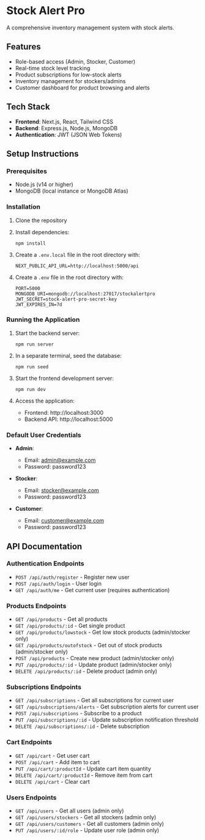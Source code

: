 # Stock Alert Pro

A comprehensive inventory management system with stock alerts.

## Features

- Role-based access (Admin, Stocker, Customer)
- Real-time stock level tracking
- Product subscriptions for low-stock alerts
- Inventory management for stockers/admins
- Customer dashboard for product browsing and alerts

## Tech Stack

- **Frontend**: Next.js, React, Tailwind CSS
- **Backend**: Express.js, Node.js, MongoDB
- **Authentication**: JWT (JSON Web Tokens)

## Setup Instructions

### Prerequisites

- Node.js (v14 or higher)
- MongoDB (local instance or MongoDB Atlas)

### Installation

1. Clone the repository
2. Install dependencies:
   ```
   npm install
   ```

3. Create a `.env.local` file in the root directory with:
   ```
   NEXT_PUBLIC_API_URL=http://localhost:5000/api
   ```

4. Create a `.env` file in the root directory with:
   ```
   PORT=5000
   MONGODB_URI=mongodb://localhost:27017/stockalertpro
   JWT_SECRET=stock-alert-pro-secret-key
   JWT_EXPIRES_IN=7d
   ```

### Running the Application

1. Start the backend server:
   ```
   npm run server
   ```

2. In a separate terminal, seed the database:
   ```
   npm run seed
   ```

3. Start the frontend development server:
   ```
   npm run dev
   ```

4. Access the application:
   - Frontend: http://localhost:3000
   - Backend API: http://localhost:5000

### Default User Credentials

- **Admin**:
  - Email: admin@example.com
  - Password: password123

- **Stocker**:
  - Email: stocker@example.com
  - Password: password123

- **Customer**:
  - Email: customer@example.com
  - Password: password123

## API Documentation

### Authentication Endpoints

- `POST /api/auth/register` - Register new user
- `POST /api/auth/login` - User login
- `GET /api/auth/me` - Get current user (requires authentication)

### Products Endpoints

- `GET /api/products` - Get all products
- `GET /api/products/:id` - Get single product
- `GET /api/products/lowstock` - Get low stock products (admin/stocker only)
- `GET /api/products/outofstock` - Get out of stock products (admin/stocker only)
- `POST /api/products` - Create new product (admin/stocker only)
- `PUT /api/products/:id` - Update product (admin/stocker only)
- `DELETE /api/products/:id` - Delete product (admin only)

### Subscriptions Endpoints

- `GET /api/subscriptions` - Get all subscriptions for current user
- `GET /api/subscriptions/alerts` - Get subscription alerts for current user
- `POST /api/subscriptions` - Subscribe to a product
- `PUT /api/subscriptions/:id` - Update subscription notification threshold
- `DELETE /api/subscriptions/:id` - Delete subscription

### Cart Endpoints

- `GET /api/cart` - Get user cart
- `POST /api/cart` - Add item to cart
- `PUT /api/cart/:productId` - Update cart item quantity
- `DELETE /api/cart/:productId` - Remove item from cart
- `DELETE /api/cart` - Clear cart

### Users Endpoints

- `GET /api/users` - Get all users (admin only)
- `GET /api/users/stockers` - Get all stockers (admin only)
- `GET /api/users/customers` - Get all customers (admin only)
- `PUT /api/users/:id/role` - Update user role (admin only)
